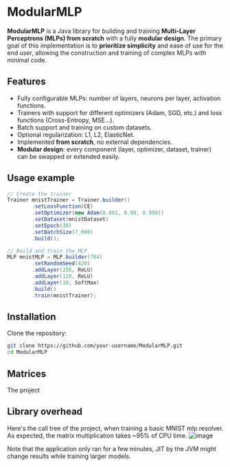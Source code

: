 # ModularMLP

**ModularMLP** is a Java library for building and training **Multi-Layer Perceptrons (MLPs) from scratch** with a fully **modular design**. 
The primary goal of this implementation is to **prioritize simplicity** and ease of use for the end user, allowing the construction and training of complex MLPs with minimal code.

## Features

- Fully configurable MLPs: number of layers, neurons per layer, activation functions.  
- Trainers with support for different optimizers (Adam, SGD, etc.) and loss functions (Cross-Entropy, MSE…).  
- Batch support and training on custom datasets.  
- Optional regularization: L1, L2, ElasticNet.  
- Implemented **from scratch**, no external dependencies.  
- **Modular design**: every component (layer, optimizer, dataset, trainer) can be swapped or extended easily.  

## Usage example

```java
// Create the trainer
Trainer mnistTrainer = Trainer.builder() 
        .setLossFunction(CE) 
        .setOptimizer(new Adam(0.001, 0.99, 0.999))
        .setDataset(mnistDataset)
        .setEpoch(30)
        .setBatchSize(7_000)
        .build();

// Build and train the MLP
MLP mnistMLP = MLP.builder(784)
        .setRandomSeed(420)
        .addLayer(256, ReLU)
        .addLayer(128, ReLU)
        .addLayer(10, SoftMax)
        .build()
        .train(mnistTrainer);

```

## Installation

Clone the repository:  
```bash
git clone https://github.com/your-username/ModularMLP.git
cd ModularMLP
```

## Matrices 

The project

## Library overhead

Here's the call tree of the project, when training a basic MNIST mlp resolver.
As expected, the matrix multiplication takes ~95% of CPU time. 
![image](https://github.com/user-attachments/assets/f9b8339b-b829-4b84-aec5-349e66da833f)


Note that the application only ran for a few minutes, JIT by the JVM might change results while training larger models.
